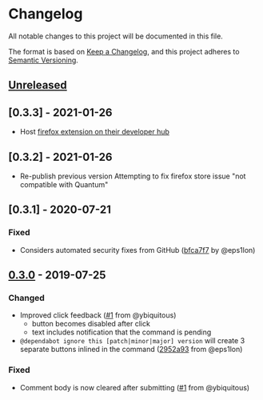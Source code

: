 # Changelog
All notable changes to this project will be documented in this file.

The format is based on [Keep a Changelog](https://keepachangelog.com/en/1.0.0/),
and this project adheres to [Semantic Versioning](https://semver.org/spec/v2.0.0.html).

## [Unreleased]

## [0.3.3] - 2021-01-26

- Host [firefox extension on their developer hub](https://addons.mozilla.org/en-US/firefox/addon/dependabot-clickable-commads/)
## [0.3.2] - 2021-01-26

- Re-publish previous version
   Attempting to fix firefox store issue "not compatible with Quantum"
## [0.3.1] - 2020-07-21
### Fixed
 - Considers automated security fixes from GitHub ([bfca7f7] by @eps1lon)

## [0.3.0] - 2019-07-25
### Changed
 - Improved click feedback ([#1] from @ybiquitous)
   - button becomes disabled after click
   - text includes notification that the command is pending
 - `@dependabot ignore this [patch|minor|major] version` will create 3 separate buttons inlined in the command ([2952a93] from @eps1lon)

### Fixed
 - Comment body is now cleared after submitting ([#1] from @ybiquitous)
 
[bfca7f7]: https://github.com/eps1lon/dependabot-clickable-commands/commit/bfca7f73280afa487315f65a4cac5ae0e93ac6bb
[#1]: https://github.com/eps1lon/dependabot-clickable-commands/pull/1
[2952a93]: https://github.com/eps1lon/dependabot-clickable-commands/commit/2952a93cd12e70f7d27c77803626abdad3914209

[Unreleased]: https://github.com/eps1lon/dependabot-clickable-commands/compare/v0.3.0...HEAD
[0.3.0]: https://github.com/eps1lon/dependabot-clickable-commands/compare/v0.2.0...0.3.0